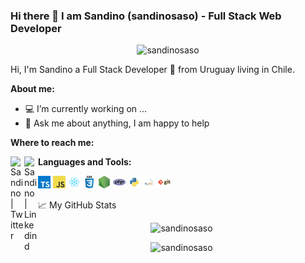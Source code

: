 ### Hi there 👋 I am Sandino (sandinosaso) - Full Stack Web Developer

<p align="center"> <img src="https://github-profile-trophy.vercel.app/?username=sandinosaso&theme=flat" alt="sandinosaso" />

<br />

Hi, I'm Sandino a Full Stack Developer 🚀 from Uruguay living in Chile.

**About me:**

- 💻 I’m currently working on ...
- 💬 Ask me about anything, I am happy to help

**Where to reach me:**

<a href="https://twitter.com/sandinosaso">
  <img align="left" alt="Sandino | Twitter" width="22px" src="https://raw.githubusercontent.com/peterthehan/peterthehan/master/assets/twitter.svg" />
</a>
<a href="https://www.linkedin.com/in/sandinosaso/">
  <img align="left" alt="Sandino | Linkedind" width="22px" src="https://raw.githubusercontent.com/peterthehan/peterthehan/master/assets/linkedin.svg" />
</a>

**Languages and Tools:**  

<code><img height="20" src="https://raw.githubusercontent.com/github/explore/80688e429a7d4ef2fca1e82350fe8e3517d3494d/topics/typescript/typescript.png"></code>
<code><img height="20" src="https://raw.githubusercontent.com/github/explore/80688e429a7d4ef2fca1e82350fe8e3517d3494d/topics/javascript/javascript.png"></code>
<code><img height="20" src="https://raw.githubusercontent.com/github/explore/80688e429a7d4ef2fca1e82350fe8e3517d3494d/topics/react/react.png"></code>
<code><img height="20" src="https://raw.githubusercontent.com/github/explore/80688e429a7d4ef2fca1e82350fe8e3517d3494d/topics/css/css.png"></code>
<code><img height="20" src="https://raw.githubusercontent.com/github/explore/80688e429a7d4ef2fca1e82350fe8e3517d3494d/topics/nodejs/nodejs.png"></code>
<code><img height="20" src="https://raw.githubusercontent.com/github/explore/80688e429a7d4ef2fca1e82350fe8e3517d3494d/topics/php/php.png"></code>
<code><img height="20" src="https://raw.githubusercontent.com/github/explore/80688e429a7d4ef2fca1e82350fe8e3517d3494d/topics/python/python.png"></code>
<code><img height="20" src="https://raw.githubusercontent.com/github/explore/80688e429a7d4ef2fca1e82350fe8e3517d3494d/topics/mysql/mysql.png"></code>
<code><img height="20" src="https://raw.githubusercontent.com/github/explore/80688e429a7d4ef2fca1e82350fe8e3517d3494d/topics/git/git.png"></code>


📈 My GitHub Stats

<p align="center"> <img src="https://github-readme-stats.vercel.app/api?username=sandinosaso&show_icons=true" alt="sandinosaso" />
<p align="center"> <img src="https://github-readme-stats.vercel.app/api/top-langs?username=sandinosaso&show_icons=true&locale=en&layout=compact" alt="sandinosaso" />

